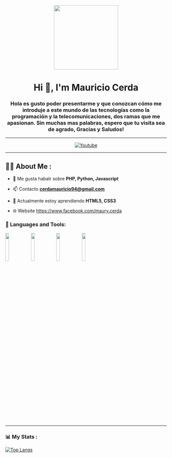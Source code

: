 <div id="header" align="center">
    <img src="https://media.giphy.com/media/QZkpIdieotn3i/giphy.gif" width="200" />
    <h1 align="center">Hi 👋, I'm Mauricio Cerda</h1>
    <h3 align="center">Hola es gusto poder presentarme y que conozcan cómo me introduje a este mundo de las tecnologías como la programación y la telecomunicaciones, dos ramas que me apasionan. Sin muchas mas palabras, espero que tu visita sea de agrado, Gracias y Saludos!</h3>
</div>

---

<div id="badges" align="center">
    <a href="https://www.youtube.com/@mauriciocerda778" target="_blank">
        <img src="https://img.shields.io/youtube/channel"
            alt="Youtube" />
    </a>
   
</div>

---

## 👨‍💻 About Me :

- 💬 Me gusta habalr sobre **PHP, Python, Javascript**

- 📫 Contacto **cerdamauricio94@gmail.com**

- 🌱 Actualmente estoy aprendiendo **HTML5, CSS3**

- 🌐 Website https://www.facebook.com/maury.cerda

<div align="left">
    <h3>🔨 Languages and Tools:</h3>
    <div>
        <code><img width="15%" src="https://www.vectorlogo.zone/logos/javascript/javascript-ar21.svg"></code>
 	<code><img width="15%" src="https://www.vectorlogo.zone/logos/typescriptlang/typescriptlang-ar21.svg"></code>
  	<code><img width="15%" src="https://www.vectorlogo.zone/logos/python/python-ar21.svg"></code>
  	<code><img width="15%" src="https://www.vectorlogo.zone/logos/golang/golang-ar21.svg"></code>
  <br />
      </div>
</div>

---

### 📊 My Stats :
[![Top Langs](https://github-readme-stats.vercel.app/api/top-langs/?username=YouDevs&theme=tokyonight)](https://github.com/anuraghazra/github-readme-stats)
		
		
